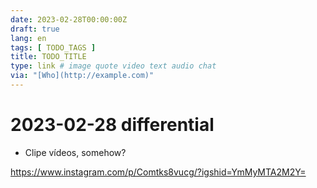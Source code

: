 ```yaml
---
date: 2023-02-28T00:00:00Z
draft: true
lang: en
tags: [ TODO_TAGS ]
title: TODO_TITLE
type: link # image quote video text audio chat
via: "[Who](http://example.com)"
---
```



# 2023-02-28 differential


* Clipe vídeos, somehow?

https://www.instagram.com/p/Comtks8vucg/?igshid=YmMyMTA2M2Y=

